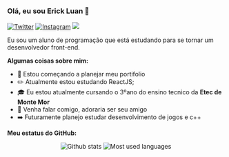 ### Olá, eu sou **Erick Luan** :wave:

[![Twitter](https://img.shields.io/badge/Twitter-1DA1F2?style=for-the-badge&logo=twitter&logoColor=white)](https://twitter.com/EricklLuan)
[![Instagram](https://img.shields.io/badge/Instagram-E4405F?style=for-the-badge&logo=instagram&logoColor=white)](https://www.instagram.com/erickllluan/)
![](https://dcbadge.vercel.app/api/shield/316662384800301056)

Eu sou um aluno de programação que está estudando para se tornar um desenvolvedor front-end. 

**Algumas coisas sobre mim:**

  - :rocket: Estou começando a planejar meu portifolio
  - :pencil2: Atualmente estou estudando ReactJS;
  - :mortar_board: Eu estou atualmente cursando o 3ºano do ensino tecnico da **Etec de Monte Mor**
  - :purple_heart: Venha falar comigo, adoraria ser seu amigo
  - :arrow_right: Futuramente planejo estudar desenvolvimento de jogos e c++

**Meu estatus do GitHub:**

<div align='center'>

  ![Github stats](https://github-readme-stats.vercel.app/api?username=ericklluan&show_icons=true)
  ![Most used languages](https://github-readme-stats.vercel.app/api/top-langs/?username=ericklluan&langs_count=8&layout=compact)

</div>